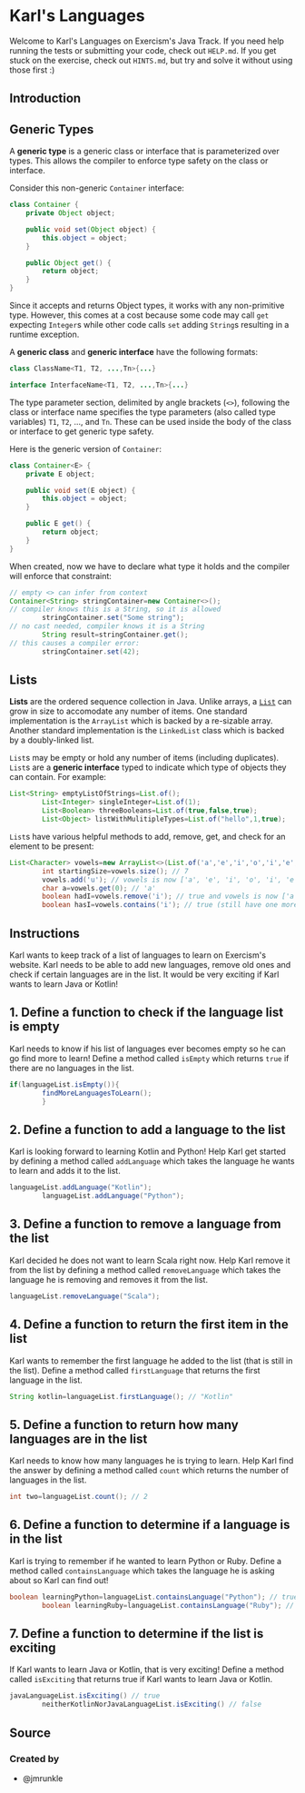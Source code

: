 # Karl's Languages

Welcome to Karl's Languages on Exercism's Java Track. If you need help running the tests or submitting your code, check
out `HELP.md`. If you get stuck on the exercise, check out `HINTS.md`, but try and solve it without using those first :)

## Introduction

## Generic Types

A **generic type** is a generic class or interface that is parameterized over types. This allows the compiler to enforce
type safety on the class or interface.

Consider this non-generic `Container` interface:

```java
class Container {
    private Object object;

    public void set(Object object) {
        this.object = object;
    }

    public Object get() {
        return object;
    }
}
```

Since it accepts and returns Object types, it works with any non-primitive type. However, this comes at a cost because
some code may call `get` expecting `Integer`s while other code calls `set` adding `String`s resulting in a runtime
exception.

A **generic class** and **generic interface** have the following formats:

```java
class ClassName<T1, T2, ...,Tn>{...}

interface InterfaceName<T1, T2, ...,Tn>{...}
```

The type parameter section, delimited by angle brackets (`<>`), following the class or interface name specifies the type
parameters (also called type variables) `T1`, `T2`, ..., and `Tn`. These can be used inside the body of the class or
interface to get generic type safety.

Here is the generic version of `Container`:

```java
class Container<E> {
    private E object;

    public void set(E object) {
        this.object = object;
    }

    public E get() {
        return object;
    }
}
```

When created, now we have to declare what type it holds and the compiler will enforce that constraint:

```java
// empty <> can infer from context
Container<String> stringContainer=new Container<>();
// compiler knows this is a String, so it is allowed
        stringContainer.set("Some string");
// no cast needed, compiler knows it is a String
        String result=stringContainer.get();
// this causes a compiler error:
        stringContainer.set(42);
```

## Lists

**Lists** are the ordered sequence collection in Java. Unlike arrays,
a [`List`](https://docs.oracle.com/en/java/javase/11/docs/api/java.base/java/util/List.html) can grow in size to
accomodate any number of items. One standard implementation is the `ArrayList` which is backed by a re-sizable array.
Another standard implementation is the `LinkedList` class which is backed by a doubly-linked list.

`List`s may be empty or hold any number of items (including duplicates).
`List`s are a **generic interface** typed to indicate which type of objects they can contain. For example:

```java
List<String> emptyListOfStrings=List.of();
        List<Integer> singleInteger=List.of(1);
        List<Boolean> threeBooleans=List.of(true,false,true);
        List<Object> listWithMulitipleTypes=List.of("hello",1,true);
```

`List`s have various helpful methods to add, remove, get, and check for an element to be present:

```java
List<Character> vowels=new ArrayList<>(List.of('a','e','i','o','i','e','a'));
        int startingSize=vowels.size(); // 7
        vowels.add('u'); // vowels is now ['a', 'e', 'i', 'o', 'i', 'e', 'a', 'u']
        char a=vowels.get(0); // 'a'
        boolean hadI=vowels.remove('i'); // true and vowels is now ['a', 'e', 'o', 'i', 'e', 'a', 'u']
        boolean hasI=vowels.contains('i'); // true (still have one more left)
```

## Instructions

Karl wants to keep track of a list of languages to learn on Exercism's website. Karl needs to be able to add new
languages, remove old ones and check if certain languages are in the list. It would be very exciting if Karl wants to
learn Java or Kotlin!

## 1. Define a function to check if the language list is empty

Karl needs to know if his list of languages ever becomes empty so he can go find more to learn!
Define a method called `isEmpty` which returns `true` if there are no languages in the list.

```java
if(languageList.isEmpty()){
        findMoreLanguagesToLearn();
        }
```

## 2. Define a function to add a language to the list

Karl is looking forward to learning Kotlin and Python!
Help Karl get started by defining a method called `addLanguage` which takes the language he wants to learn and adds it
to the list.

```java
languageList.addLanguage("Kotlin");
        languageList.addLanguage("Python");
```

## 3. Define a function to remove a language from the list

Karl decided he does not want to learn Scala right now. Help Karl remove it from the list by defining a method
called `removeLanguage` which takes the language he is removing and removes it from the list.

```java
languageList.removeLanguage("Scala");
```

## 4. Define a function to return the first item in the list

Karl wants to remember the first language he added to the list (that is still in the list). Define a method
called `firstLanguage` that returns the first language in the list.

```java
String kotlin=languageList.firstLanguage(); // "Kotlin"
```

## 5. Define a function to return how many languages are in the list

Karl needs to know how many languages he is trying to learn. Help Karl find the answer by defining a method
called `count` which returns the number of languages in the list.

```java
int two=languageList.count(); // 2
```

## 6. Define a function to determine if a language is in the list

Karl is trying to remember if he wanted to learn Python or Ruby. Define a method called `containsLanguage` which takes
the language he is asking about so Karl can find out!

```java
boolean learningPython=languageList.containsLanguage("Python"); // true
        boolean learningRuby=languageList.containsLanguage("Ruby"); // false
```

## 7. Define a function to determine if the list is exciting

If Karl wants to learn Java or Kotlin, that is very exciting!
Define a method called `isExciting` that returns true if Karl wants to learn Java or Kotlin.

```java
javaLanguageList.isExciting() // true
        neitherKotlinNorJavaLanguageList.isExciting() // false
```

## Source

### Created by

- @jmrunkle